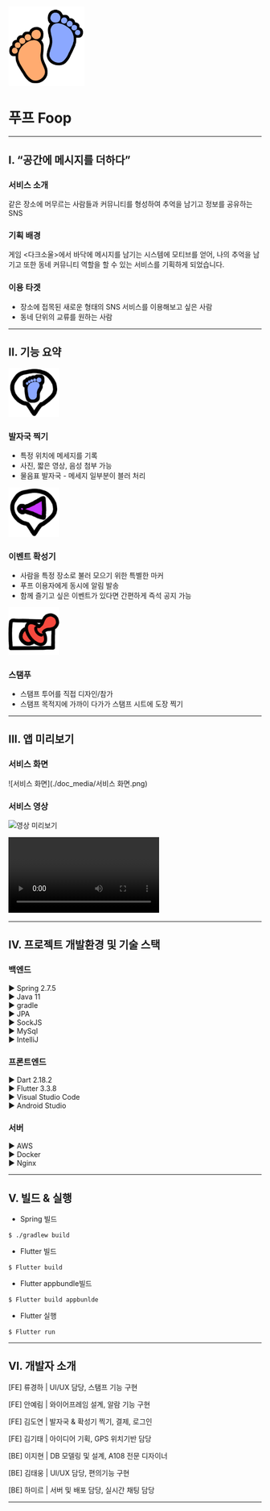 <img src="https://github.com/KimTaeWonng/footp/blob/master/doc_media/%EB%A1%9C%EA%B3%A0_%EA%B8%B0%EB%B3%B8.png?raw=true" width="30%" height="30%"/>


# 푸프 Foop

---

## I. “공간에 메시지를 더하다”

### 서비스 소개
같은 장소에 머무르는 사람들과 커뮤니티를 형성하여 추억을 남기고 정보를 공유하는 SNS

### 기획 배경
게임 <다크소울>에서 바닥에 메시지를 남기는 시스템에 모티브를 얻어, 나의 추억을 남기고 또한 동네 커뮤니티 역할을 할 수 있는 서비스를 기획하게 되었습니다.

### 이용 타겟
- 장소에 접목된 새로운 형태의 SNS 서비스를 이용해보고 싶은 사람
- 동네 단위의 교류를 원하는 사람

---

## II. 기능 요약

<img src="https://github.com/KimTaeWonng/footp/blob/master/doc_media/%ED%95%98%EB%8B%A8%EB%B0%94-%EB%A9%94%EC%84%B8%EC%A7%80_b.png?raw=true" width="20%" height="20%"/>

### 발자국 찍기
- 특정 위치에 메세지를 기록
- 사진, 짧은 영상, 음성 첨부 가능
- 물음표 발자국 - 메세지 일부분이 블러 처리


<img src="https://github.com/KimTaeWonng/footp/blob/master/doc_media/%ED%95%98%EB%8B%A8%EB%B0%94-%ED%99%95%EC%84%B1%EA%B8%B0_p.png?raw=true" width="20%" height="20%"/>

### 이벤트 확성기
- 사람을 특정 장소로 불러 모으기 위한 특별한 마커
- 푸프 이용자에게 동시에 알림 발송
- 함께 즐기고 싶은 이벤트가 있다면 간편하게 즉석 공지 가능


<img src="https://github.com/KimTaeWonng/footp/blob/master/doc_media/%ED%95%98%EB%8B%A8%EB%B0%94-%EC%8A%A4%ED%83%AC%ED%91%B8_r.png?raw=true" width="20%" height="20%"/>

### 스탬푸
- 스탬프 투어를 직접 디자인/참가
- 스탬프 목적지에 가까이 다가가 스탬프 시트에 도장 찍기


---

## III. 앱 미리보기


### 서비스 화면
![서비스 화면](./doc_media/서비스 화면.png)

### 서비스 영상
![영상 미리보기](./doc_media/영상미리보기.gif)

![🔗 서비스 소개 영상 보기](/exec/자율PJT_서울_1반_A108_UCC경진대회.mp4)

---

## IV. 프로젝트 개발환경 및 기술 스택

### 백엔드  
▶ Spring 2.7.5  
▶ Java 11  
▶ gradle  
▶ JPA  
▶ SockJS  
▶ MySql  
▶ IntelliJ  

### 프론트엔드  
▶ Dart 2.18.2     
▶ Flutter 3.3.8  
▶ Visual Studio Code  
▶ Android Studio  

### 서버  
▶ AWS  
▶ Docker  
▶ Nginx   

---


## V. 빌드 & 실행

- Spring 빌드
```
$ ./gradlew build
```
- Flutter 빌드
```
$ Flutter build
```
- Flutter appbundle빌드
```
$ Flutter build appbunlde
```
- Flutter 실행
```
$ Flutter run 
```

---

## Ⅵ. 개발자 소개

[FE] 류경하 | UI/UX 담당, 스탬프 기능 구현

[FE] 안예림 | 와이어프레임 설계, 알람 기능 구현

[FE] 김도연 | 발자국 & 확성기 찍기, 결제, 로그인

[FE] 김기태 | 아이디어 기획, GPS 위치기반 담당

[BE] 이지현 | DB 모델링 및 설계, A108 전문 디자이너

[BE] 김태웅 | UI/UX 담당, 편의기능 구현

[BE] 하미르 | 서버 및 배포 담당, 실시간 채팅 담당


---
